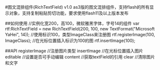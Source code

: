 #图文混排组件(RichTextField) v1.0
as3版的图文混排组件，支持flash的所有显示对象，支持复制粘贴剪切功能，要求使用flash11及以上版本发布

##如何使用
//实例化宽200，高100，微软雅黑字体，字号14的组件
var rtf:RichTextField = new RichTextField(200, 100, new TextFormat("Microsoft YaHei", 14));
//使用标识100，类型ImageClass来注册图
rtf.registerImage(100, ImageClass);
//在光标位置插入标识为100的图
rtf.insertImage(100);

##API
registerImage //注册图片类型
insertImage //在光标位置插入图片
editable //设置是否可手动编辑
content //获取textField的引用
clear //清除图片和文字
